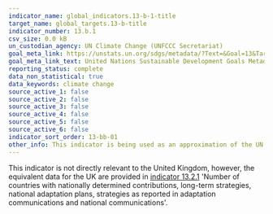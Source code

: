 ```yaml
---
indicator_name: global_indicators.13-b-1-title
target_name: global_targets.13-b-title
indicator_number: 13.b.1
csv_size: 0.0 kB
un_custodian_agency: UN Climate Change (UNFCCC Secretariat)
goal_meta_link: https://unstats.un.org/sdgs/metadata/?Text=&Goal=13&Target=13.b
goal_meta_link_text: United Nations Sustainable Development Goals Metadata
reporting_status: complete
data_non_statistical: true
data_keywords: climate change
source_active_1: false
source_active_2: false
source_active_3: false
source_active_4: false
source_active_5: false
source_active_6: false
indicator_sort_order: 13-bb-01
other_info: This indicator is being used as an approximation of the UN SDG Indicator. Where possible, we will work to identify or develop UK data to meet the global indicator specification. This indicator has not been identified in collaboration with topic experts.
---
```

This indicator is not directly relevant to the United Kingdom, however, the equivalent data for the UK are provided in [indicator 13.2.1](https://sdgdata.gov.uk/13-2-1/) 'Number of countries with nationally determined contributions, long-term strategies, national adaptation plans, strategies as reported in adaptation communications and national communications'.